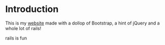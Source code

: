 # Introduction

This is my [website](https://harshal-resume.herokuapp.com/) made with a dollop of Bootstrap, a hint of jQuery and a whole lot of rails!

rails is fun
